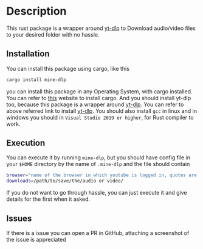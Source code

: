# Description

This rust package is a wrapper around [yt-dlp](https://github.com/yt-dlp/yt-dlp) to Download audio/video files to your desired folder with no hassle.

## Installation

You can install this package using cargo, like this
```bash
cargo install mine-dlp
```
you can install this package in any Operating System, with cargo installed. You can refer to [this](https://www.rust-lang.org/tools/install) website to install cargo. And you should install yt-dlp too, because this package is a wrapper around [yt-dlp](https://github.com/yt-dlp/yt-dlp).
You can refer to above referred link to install [yt-dlp](https://github.com/yt-dlp/yt-dlp).
You should also install `gcc` in linux and in windows you should in `Visual Studio 2019 or higher`, for Rust compiler to work.

## Execution

You can execute it by running `mine-dlp`, but you should have config file in your `$HOME` directory by the name of `.mine-dlp` and the file should contain
```bash
browser="name of the browser in which youtube is logged in, quotes are not needed"(yt-dlp cannot get audio/video without this option)
downloads=/path/to/save/the/audio or video/
```
If you do not want to go through hassle, you can just execute it and give details for the first when it asked.

## Issues

If there is a issue you can open a PR in GitHub, attaching a screenshot of the issue is appreciated